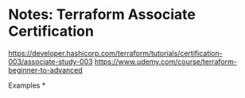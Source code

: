 # Notes: Terraform Associate Certification

https://developer.hashicorp.com/terraform/tutorials/certification-003/associate-study-003
https://www.udemy.com/course/terraform-beginner-to-advanced

Examples
* 